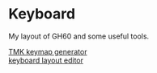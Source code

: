 # Keyboard
My layout of GH60 and some useful tools.   
 
[TMK keymap generator](https://tkg.io/)   
[keyboard layout editor](http://www.keyboard-layout-editor.com/#/)
